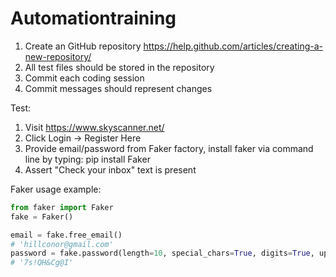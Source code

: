 # Automationtraining


1. Create an GitHub repository https://help.github.com/articles/creating-a-new-repository/
2. All test files should be stored in the repository
3. Commit each coding session
4. Commit messages should represent changes


Test:

1. Visit https://www.skyscanner.net/
2. Click Login -> Register Here
3. Provide email/password from Faker factory, install faker via command line by typing: pip install Faker
4. Assert "Check your inbox" text is present

Faker usage example:

```Python
from faker import Faker
fake = Faker()

email = fake.free_email()
# 'hillconor@gmail.com'
password = fake.password(length=10, special_chars=True, digits=True, upper_case=True, lower_case=True)
# '7s!QH&Cg@I'
```



